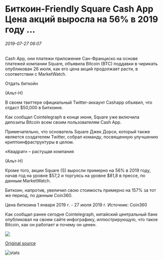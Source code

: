 # Биткоин-Friendly Square Cash App Цена акций выросла на 56% в 2019 году ...

###### 2019-07-27 06:07

Cash App, они платежи приложение Сан-Франциско на основе платежей компании Square, объявила Bitcoin (BTC) поддавки в чирикать опубликован 26 июля, как его цена акций продолжает расти, в соответствии с MarketWatch.

Отдать биткойн

(Альт-Н)

В своем твиттере официальный Twitter-аккаунт Cashapp объявил, что отдаст $50,000 в Биткоине.

Как сообщал Cointelegraph в конце июня, Square уже включила депозиты Bitcoin всем своим пользователям Cash App.

Примечательно, что основатель Square Джек Дорси, который также является создателем Twitter, собрал команду, посвященную улучшению криптоинфраструктуры в целом.

«Квадрат» – растущая компания

(Альт-Н)

Кроме того, акции Square (S) выросли примерно на 56% в 2019 году, начав год на уровне $57,2 и торгуясь на уровне $81,8 в прессе, по данным MarketWatch.

Биткоин, напротив, увеличил свою стоимость примерно на 157% за тот же период, по данным Coin360.

Цена биткоина 1 января 2019 г. - 27 июля 2019 г. Источник: Coin360

Как сообщал ранее сегодня Cointelegraph, китайский центральный банк опубликовал на своем сайте инфографику, иллюстрирующую, что такое Bitcoin, как он работает и почему он ценен.

![](https://s3.cointelegraph.com/storage/uploads/view/290ec4c5248eee3bd5acb170b420523d.png)

[Original source](https://cointelegraph.com/news/bitcoin-friendly-square-cash-app-stock-price-up-56-in-2019)

![stats](https://c.statcounter.com/11760860/0/a89fa40b/1/ "stats")